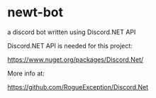 # newt-bot
a discord bot written using Discord.NET API


Discord.NET API is needed for this project:

https://www.nuget.org/packages/Discord.Net/


More info at:

https://github.com/RogueException/Discord.Net
